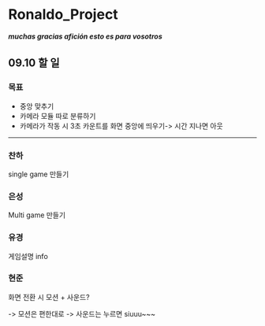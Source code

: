 # Ronaldo_Project

***muchas gracias afición esto es para vosotros*** 


##  09.10 할 일
 
### 목표
- 중앙 맞추기 
- 카메라 모듈 따로 분류하기 
- 카메라가 작동 시 3초 카운트를 화면 중앙에 띄우기-> 시간 지나면 아웃

---

### 찬하
single game 만들기

### 은성
Multi game 만들기

### 유경
게임설명 info

### 현준
화면 전환 시 모션 + 사운드?

-> 모션은 편한대로
-> 사운드는 누르면 siuuu~~~
